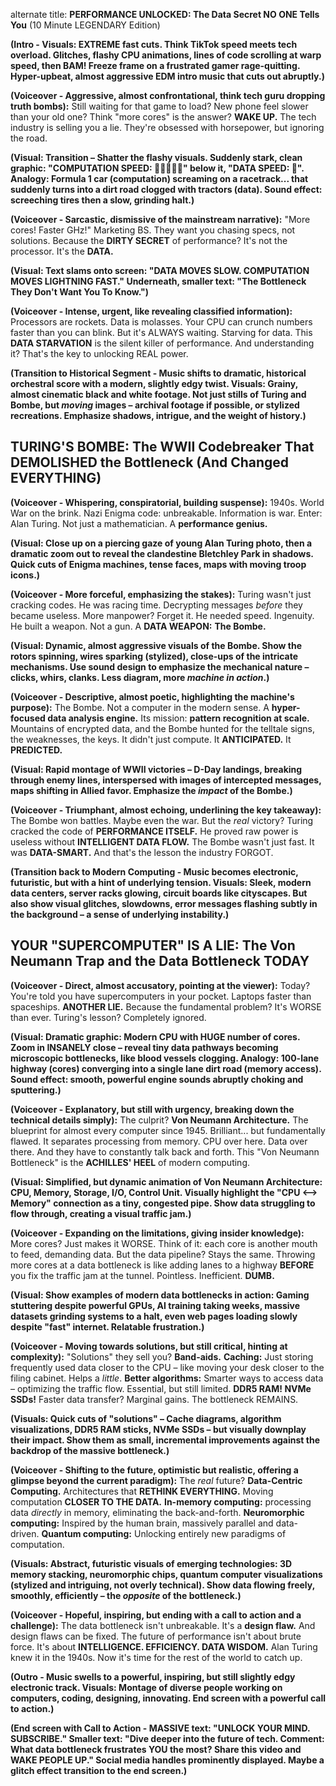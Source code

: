 alternate title: **PERFORMANCE UNLOCKED: The Data Secret NO ONE Tells You** (10 Minute LEGENDARY Edition)

**(Intro - Visuals:  EXTREME fast cuts.  Think TikTok speed meets tech overload.  Glitches, flashy CPU animations, lines of code scrolling at warp speed, then BAM! Freeze frame on a frustrated gamer rage-quitting.  Hyper-upbeat, almost aggressive EDM intro music that cuts out abruptly.)**

**(Voiceover -  Aggressive, almost confrontational, think tech guru dropping truth bombs):**  Still waiting for that game to load?  New phone feel slower than your old one?  Think "more cores" is the answer? **WAKE UP.**  The tech industry is selling you a lie.  They're obsessed with horsepower, but ignoring the road.

**(Visual:  Transition –  Shatter the flashy visuals.  Suddenly stark, clean graphic: "COMPUTATION SPEED: 🚀🚀🚀🚀🚀"  below it, "DATA SPEED: 🐌".  Analogy:  Formula 1 car (computation) screaming on a racetrack... that suddenly turns into a dirt road clogged with tractors (data).  Sound effect: screeching tires then a slow, grinding halt.)**

**(Voiceover -  Sarcastic, dismissive of the mainstream narrative):**  "More cores! Faster GHz!"  Marketing BS.  They want you chasing specs, not solutions.  Because the **DIRTY SECRET** of performance?  It's not the processor.  It's the **DATA.**

**(Visual:  Text slams onto screen: "DATA MOVES SLOW. COMPUTATION MOVES LIGHTNING FAST." Underneath, smaller text:  "The Bottleneck They Don't Want You To Know.")**

**(Voiceover -  Intense, urgent, like revealing classified information):**  Processors are rockets.  Data is molasses.  Your CPU can crunch numbers faster than you can blink.  But it's ALWAYS waiting.  Starving for data.  This **DATA STARVATION** is the silent killer of performance.  And understanding it?  That's the key to unlocking REAL power.

**(Transition to Historical Segment - Music shifts to dramatic, historical orchestral score with a modern, slightly edgy twist. Visuals:  Grainy, almost cinematic black and white footage.  Not just stills of Turing and Bombe, but *moving* images – archival footage if possible, or stylized recreations.  Emphasize shadows, intrigue, and the weight of history.)**

## **TURING'S BOMBE:  The WWII Codebreaker That DEMOLISHED the Bottleneck (And Changed EVERYTHING)**

**(Voiceover -  Whispering, conspiratorial, building suspense):**  1940s.  World War on the brink.  Nazi Enigma code: unbreakable.  Information is war.  Enter: Alan Turing.  Not just a mathematician.  A **performance genius.**

**(Visual:  Close up on a piercing gaze of young Alan Turing photo, then a dramatic zoom out to reveal the clandestine Bletchley Park in shadows.  Quick cuts of Enigma machines, tense faces, maps with moving troop icons.)**

**(Voiceover -  More forceful, emphasizing the stakes):**  Turing wasn't just cracking codes. He was racing time.  Decrypting messages *before* they became useless.  More manpower?  Forget it.  He needed speed.  Ingenuity.  He built a weapon.  Not a gun.  A **DATA WEAPON:**  **The Bombe.**

**(Visual:  Dynamic, almost aggressive visuals of the Bombe.  Show the rotors spinning, wires sparking (stylized), close-ups of the intricate mechanisms.  Use sound design to emphasize the mechanical nature – clicks, whirs, clanks.  Less diagram, more *machine in action*.)**

**(Voiceover -  Descriptive, almost poetic, highlighting the machine's purpose):**  The Bombe.  Not a computer in the modern sense.  A **hyper-focused data analysis engine.**  Its mission:  **pattern recognition at scale.**  Mountains of encrypted data, and the Bombe hunted for the telltale signs, the weaknesses, the keys.  It didn't just compute.  It **ANTICIPATED.**  It **PREDICTED.**

**(Visual:  Rapid montage of WWII victories – D-Day landings, breaking through enemy lines, interspersed with images of intercepted messages, maps shifting in Allied favor.  Emphasize the *impact* of the Bombe.)**

**(Voiceover -  Triumphant, almost echoing, underlining the key takeaway):**  The Bombe won battles.  Maybe even the war.  But the *real* victory?  Turing cracked the code of **PERFORMANCE ITSELF.**  He proved raw power is useless without **INTELLIGENT DATA FLOW.**  The Bombe wasn't just fast.  It was **DATA-SMART.**  And that's the lesson the industry FORGOT.

**(Transition back to Modern Computing - Music becomes electronic, futuristic, but with a hint of underlying tension. Visuals:  Sleek, modern data centers, server racks glowing, circuit boards like cityscapes.  But also show visual glitches, slowdowns, error messages flashing subtly in the background – a sense of underlying instability.)**

## **YOUR "SUPERCOMPUTER" IS A LIE:  The Von Neumann Trap and the Data Bottleneck TODAY**

**(Voiceover -  Direct, almost accusatory, pointing at the viewer):**  Today?  You're told you have supercomputers in your pocket.  Laptops faster than spaceships.  **ANOTHER LIE.**  Because the fundamental problem?  It's WORSE than ever.  Turing's lesson?  Completely ignored.

**(Visual:  Dramatic graphic:  Modern CPU with HUGE number of cores.  Zoom in INSANELY close – reveal tiny data pathways becoming microscopic bottlenecks, like blood vessels clogging.  Analogy:  100-lane highway (cores) converging into a single lane dirt road (memory access).  Sound effect:  smooth, powerful engine sounds abruptly choking and sputtering.)**

**(Voiceover -  Explanatory, but still with urgency, breaking down the technical details simply):**  The culprit?  **Von Neumann Architecture.**  The blueprint for almost every computer since 1945.  Brilliant... but fundamentally flawed.  It separates processing from memory.  CPU over here.  Data over there.  And they have to constantly talk back and forth.  This "Von Neumann Bottleneck" is the **ACHILLES' HEEL** of modern computing.

**(Visual:  Simplified, but dynamic animation of Von Neumann Architecture: CPU, Memory, Storage, I/O, Control Unit.  Visually highlight the "CPU <--> Memory" connection as a tiny, congested pipe.  Show data struggling to flow through, creating a visual traffic jam.)**

**(Voiceover -  Expanding on the limitations, giving insider knowledge):**  More cores?  Just makes it WORSE.  Think of it:  each core is another mouth to feed, demanding data.  But the data pipeline?  Stays the same.  Throwing more cores at a data bottleneck is like adding lanes to a highway **BEFORE** you fix the traffic jam at the tunnel.  Pointless.  Inefficient.  **DUMB.**

**(Visual:  Show examples of modern data bottlenecks in action:  Gaming stuttering despite powerful GPUs, AI training taking weeks, massive datasets grinding systems to a halt, even web pages loading slowly despite "fast" internet.  Relatable frustration.)**

**(Voiceover -  Moving towards solutions, but still critical, hinting at complexity):**  "Solutions" they sell you?  **Band-aids.**  **Caching:**  Just storing frequently used data closer to the CPU – like moving your desk closer to the filing cabinet.  Helps a *little*.  **Better algorithms:**  Smarter ways to access data – optimizing the traffic flow.  Essential, but still limited.  **DDR5 RAM! NVMe SSDs!**  Faster data transfer?  Marginal gains.  The bottleneck REMAINS.

**(Visuals:  Quick cuts of "solutions" – Cache diagrams, algorithm visualizations, DDR5 RAM sticks, NVMe SSDs – but visually downplay their impact.  Show them as small, incremental improvements against the backdrop of the massive bottleneck.)**

**(Voiceover -  Shifting to the future, optimistic but realistic, offering a glimpse beyond the current paradigm):**  The *real* future?  **Data-Centric Computing.**  Architectures that **RETHINK EVERYTHING.**  Moving computation **CLOSER TO THE DATA.**  **In-memory computing:** processing data *directly* in memory, eliminating the back-and-forth.  **Neuromorphic computing:**  Inspired by the human brain, massively parallel and data-driven.  **Quantum computing:**  Unlocking entirely new paradigms of computation.

**(Visuals:  Abstract, futuristic visuals of emerging technologies:  3D memory stacking, neuromorphic chips, quantum computer visualizations (stylized and intriguing, not overly technical).  Show data flowing freely, smoothly, efficiently – the *opposite* of the bottleneck.)**

**(Voiceover -  Hopeful, inspiring, but ending with a call to action and a challenge):**  The data bottleneck isn't unbreakable.  It's a **design flaw.**  And design flaws can be fixed.  The future of performance isn't about brute force.  It's about **INTELLIGENCE.  EFFICIENCY.  DATA WISDOM.**  Alan Turing knew it in the 1940s.  Now it's time for the rest of the world to catch up.

**(Outro - Music swells to a powerful, inspiring, but still slightly edgy electronic track. Visuals:  Montage of diverse people working on computers, coding, designing, innovating.  End screen with a powerful call to action.)**

**(End screen with Call to Action -  MASSIVE text:  "UNLOCK YOUR MIND.  SUBSCRIBE." Smaller text:  "Dive deeper into the future of tech.  Comment:  What data bottleneck frustrates YOU the most?  Share this video and WAKE PEOPLE UP."  Social media handles prominently displayed.  Maybe a glitch effect transition to the end screen.)**
